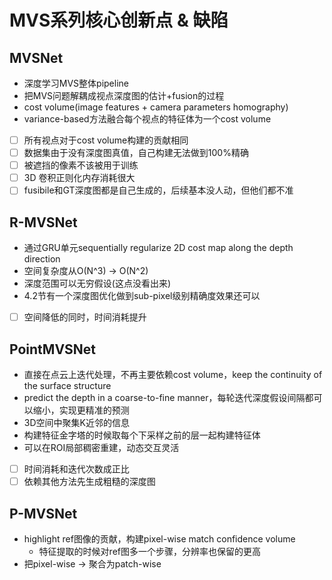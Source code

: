 # MVS系列核心创新点 & 缺陷

## MVSNet

- 深度学习MVS整体pipeline
- 把MVS问题解耦成视点深度图的估计+fusion的过程
- cost volume(image features + camera parameters homography)
- variance-based方法融合每个视点的特征体为一个cost volume
- [ ]  所有视点对于cost volume构建的贡献相同
- [ ]  数据集由于没有深度图真值，自己构建无法做到100%精确
- [ ]  被遮挡的像素不该被用于训练
- [ ]  3D 卷积正则化内存消耗很大
- [ ]  fusibile和GT深度图都是自己生成的，后续基本没人动，但他们都不准

## R-MVSNet

- 通过GRU单元sequentially regularize 2D cost map along the depth direction
- 空间复杂度从O(N^3) → O(N^2)
- 深度范围可以无穷假设(这点没看出来)
- 4.2节有一个深度图优化做到sub-pixel级别精确度效果还可以
- [ ]  空间降低的同时，时间消耗提升

## PointMVSNet

- 直接在点云上迭代处理，不再主要依赖cost volume，keep the continuity of the surface structure
- predict the depth in a coarse-to-fine manner，每轮迭代深度假设间隔都可以缩小，实现更精准的预测
- 3D空间中聚集K近邻的信息
- 构建特征金字塔的时候取每个下采样之前的层一起构建特征体
- 可以在ROI局部稠密重建，动态交互灵活
- [ ]  时间消耗和迭代次数成正比
- [ ]  依赖其他方法先生成粗糙的深度图

## P-MVSNet

- highlight ref图像的贡献，构建pixel-wise match confidence volume
    - 特征提取的时候对ref图多一个步骤，分辨率也保留的更高
- 把pixel-wise → 聚合为patch-wise